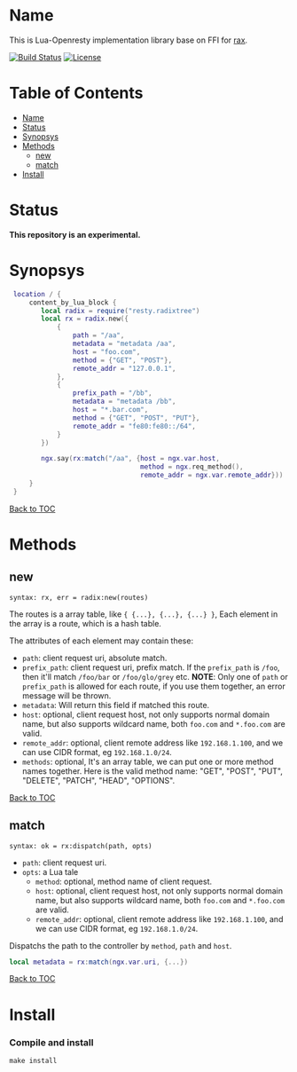 Name
====
This is Lua-Openresty implementation library base on FFI for [rax](https://github.com/antirez/rax).

[![Build Status](https://travis-ci.org/iresty/lua-resty-radixtree.svg?branch=master)](https://travis-ci.org/iresty/lua-resty-radixtree)
[![License](https://img.shields.io/badge/License-Apache%202.0-blue.svg)](https://github.com/iresty/lua-resty-radixtree/blob/master/LICENSE)

Table of Contents
=================

* [Name](#name)
* [Status](#status)
* [Synopsys](#synopsys)
* [Methods](#methods)
    * [new](#new)
    * [match](#match)
* [Install](#install)

Status
======

**This repository is an experimental.**

Synopsys
========

```lua
 location / {
     content_by_lua_block {
        local radix = require("resty.radixtree")
        local rx = radix.new({
            {
                path = "/aa",
                metadata = "metadata /aa",
                host = "foo.com",
                method = {"GET", "POST"},
                remote_addr = "127.0.0.1",
            },
            {
                prefix_path = "/bb",
                metadata = "metadata /bb",
                host = "*.bar.com",
                method = {"GET", "POST", "PUT"},
                remote_addr = "fe80:fe80::/64",
            }
        })

        ngx.say(rx:match("/aa", {host = ngx.var.host,
                                 method = ngx.req_method(),
                                 remote_addr = ngx.var.remote_addr}))
     }
 }
```

[Back to TOC](#table-of-contents)

Methods
=======

new
---

`syntax: rx, err = radix:new(routes)`

The routes is a array table, like `{ {...}, {...}, {...} }`, Each element in the array is a route, which is a hash table.

The attributes of each element may contain these:
* `path`: client request uri, absolute match.
* `prefix_path`: client request uri, prefix match. If the `prefix_path` is `/foo`, then it'll match `/foo/bar` or `/foo/glo/grey` etc. **NOTE**: Only one of `path` or `prefix_path` is allowed for each route, if you use them together, an error message will be thrown.
* `metadata`: Will return this field if matched this route.
* `host`: optional, client request host, not only supports normal domain name, but also supports wildcard name, both `foo.com` and `*.foo.com` are valid.
* `remote_addr`: optional, client remote address like `192.168.1.100`, and we can use CIDR format, eg `192.168.1.0/24`.
* `methods`: optional, It's an array table, we can put one or more method names together. Here is the valid method name: "GET", "POST", "PUT", "DELETE", "PATCH", "HEAD", "OPTIONS".

[Back to TOC](#table-of-contents)


match
-----

`syntax: ok = rx:dispatch(path, opts)`

* `path`: client request uri.
* `opts`: a Lua tale
    * `method`: optional, method name of client request.
    * `host`: optional, client request host, not only supports normal domain name, but also supports wildcard name, both `foo.com` and `*.foo.com` are valid.
    * `remote_addr`: optional, client remote address like `192.168.1.100`, and we can use CIDR format, eg `192.168.1.0/24`.

Dispatchs the path to the controller by `method`, `path` and `host`.

```lua
local metadata = rx:match(ngx.var.uri, {...})
```

[Back to TOC](#table-of-contents)

Install
=======

### Compile and install

```
make install
```
